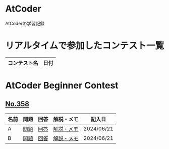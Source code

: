 # AtCoder
AtCoderの学習記録

# リアルタイムで参加したコンテスト一覧
| コンテスト名 | 日付 |
| ---- | ---- |

# AtCoder Beginner Contest
## [No.358](https://atcoder.jp/contests/abc358)
| 名前 | 問題 | 回答 | 解説・メモ | 記入日 |
| ---- | ---- | ---- | ---- | ---- |
| A | [問題](https://atcoder.jp/contests/abc358/tasks/abc358_a) | [回答](https://github.com/ishihara0507/AtCoder/blob/main/ABC_358/A) | [解説・メモ](https://github.com/ishihara0507/AtCoder/issues/1) | 2024/06/21 |
| B | [問題](https://atcoder.jp/contests/abc358/tasks/abc358_b) | [回答](https://github.com/ishihara0507/AtCoder/blob/main/ABC_358/B) | [解説・メモ](https://github.com/ishihara0507/AtCoder/issues/2) | 2024/06/21 |
